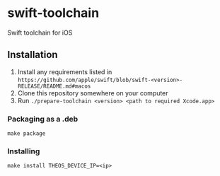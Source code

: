 # swift-toolchain

Swift toolchain for iOS

## Installation

1. Install any requirements listed in `https://github.com/apple/swift/blob/swift-<version>-RELEASE/README.md#macos`
2. Clone this repository somewhere on your computer
3. Run `./prepare-toolchain <version> <path to required Xcode.app>`

### Packaging as a .deb

    make package

### Installing

    make install THEOS_DEVICE_IP=<ip>
